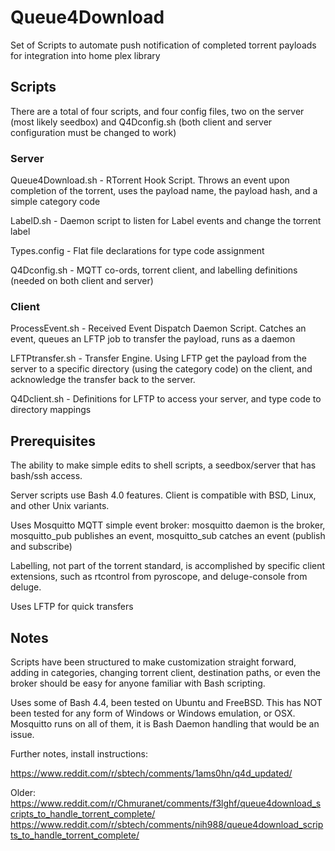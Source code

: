 # Queue4Download

Set of Scripts to automate push notification of completed torrent payloads for integration into home plex library

## Scripts

There are a total of four scripts, and four config files, two on the server (most likely seedbox) and Q4Dconfig.sh (both client and server configuration must be changed to work) 



### Server

Queue4Download.sh - RTorrent Hook Script. Throws an event upon completion of the torrent, uses the payload name, the payload hash, and a simple category code

LabelD.sh - Daemon script to listen for Label events and change the torrent label

Types.config - Flat file declarations for type code assignment

Q4Dconfig.sh - MQTT co-ords, torrent client, and labelling definitions (needed on both client and server)

### Client

ProcessEvent.sh - Received Event Dispatch Daemon Script. Catches an event, queues an LFTP job to transfer the payload, runs as a daemon

LFTPtransfer.sh - Transfer Engine. Using LFTP get the payload from the server to a specific directory (using the category code) on the client, and acknowledge the transfer back to the server.

Q4Dclient.sh - Definitions for LFTP to access your server, and type code to directory mappings

## Prerequisites

The ability to make simple edits to shell scripts, a seedbox/server that has bash/ssh access. 

Server scripts use Bash 4.0 features. Client is compatible with BSD, Linux, and other Unix variants.

Uses Mosquitto MQTT simple event broker: mosquitto daemon is the broker, mosquitto_pub publishes an event, mosquitto_sub catches an event (publish and subscribe)

Labelling, not part of the torrent standard, is accomplished by specific client extensions, such as rtcontrol from pyroscope, and deluge-console from deluge.

Uses LFTP for quick transfers

## Notes

Scripts have been structured to make customization straight forward, adding in categories, changing torrent client, destination paths, or even the broker should be easy for anyone familiar with Bash scripting.

Uses some of Bash 4.4, been tested on Ubuntu and FreeBSD. This has NOT been tested for any form of Windows or Windows emulation, or OSX. Mosquitto runs on all of them, it is Bash Daemon handling that would be an issue.

Further notes, install instructions:

https://www.reddit.com/r/sbtech/comments/1ams0hn/q4d_updated/


Older: https://www.reddit.com/r/Chmuranet/comments/f3lghf/queue4download_scripts_to_handle_torrent_complete/
https://www.reddit.com/r/sbtech/comments/nih988/queue4download_scripts_to_handle_torrent_complete/

